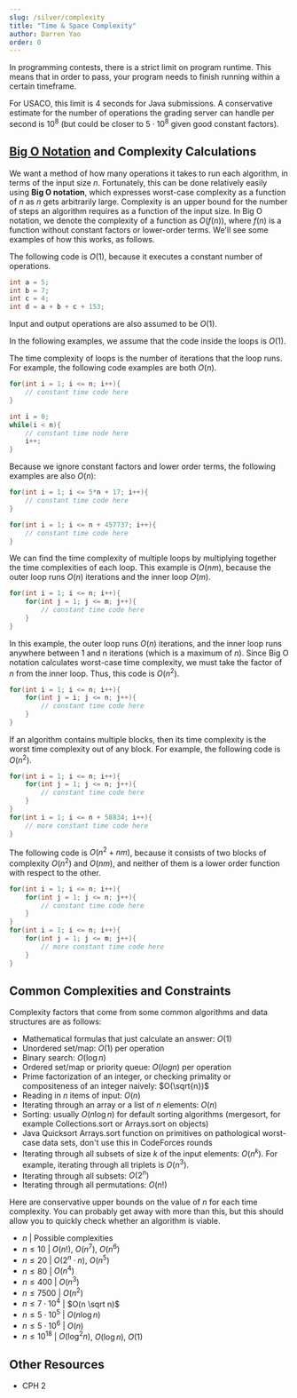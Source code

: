 ```yaml
---
slug: /silver/complexity
title: "Time & Space Complexity"
author: Darren Yao
order: 0
---
```


In programming contests, there is a strict limit on program runtime. This means that in order to pass, your program needs to finish running within a certain timeframe. 

<!-- END DESCRIPTION -->

For USACO, this limit is $4$ seconds for Java submissions. A conservative estimate for the number of operations the grading server can handle per second is $10^8$ (but could be closer to $5 \cdot 10^8$ given good constant factors).

## [Big O Notation](https://en.wikipedia.org/wiki/Big_O_notation) and Complexity Calculations

We want a method of how many operations it takes to run each algorithm, in terms of the input size $n$. Fortunately, this can be done relatively easily using **Big O notation**, which expresses worst-case complexity as a function of $n$ as $n$ gets arbitrarily large. Complexity is an upper bound for the number of steps an algorithm requires as a function of the input size. In Big O notation, we denote the complexity of a function as $O(f(n))$, where $f(n)$ is a function without constant factors or lower-order terms. We'll see some examples of how this works, as follows.

The following code is $O(1)$, because it executes a constant number of operations.

```cpp
int a = 5;
int b = 7;
int c = 4;
int d = a + b + c + 153;
```

Input and output operations are also assumed to be $O(1)$.

In the following examples, we assume that the code inside the loops is $O(1)$.

The time complexity of loops is the number of iterations that the loop runs. For example, the following code examples are both $O(n)$.

```cpp
for(int i = 1; i <= n; i++){
    // constant time code here
}
```

```cpp
int i = 0;
while(i < n){
    // constant time node here
    i++;
}
```

Because we ignore constant factors and lower order terms, the following examples are also $O(n)$:

```cpp
for(int i = 1; i <= 5*n + 17; i++){
    // constant time code here
}
```

```cpp
for(int i = 1; i <= n + 457737; i++){
    // constant time code here
}
```

We can find the time complexity of multiple loops by multiplying together the time complexities of each loop. This example is $O(nm)$, because the outer loop runs $O(n)$ iterations and the inner loop $O(m)$.

```cpp
for(int i = 1; i <= n; i++){
    for(int j = 1; j <= m; j++){
        // constant time code here
    }
}
```

In this example, the outer loop runs $O(n)$ iterations, and the inner loop runs anywhere between 1 and n iterations (which is a maximum of $n$). Since Big O notation calculates worst-case time complexity, we must take the factor of $n$ from the inner loop. Thus, this code is $O(n^2)$.

```cpp
for(int i = 1; i <= n; i++){
    for(int j = i; j <= n; j++){
        // constant time code here
    }
}
```

If an algorithm contains multiple blocks, then its time complexity is the worst time complexity out of any block. For example, the following code is $O(n^2)$.

```cpp
for(int i = 1; i <= n; i++){
    for(int j = 1; j <= n; j++){
        // constant time code here
    }
}
for(int i = 1; i <= n + 58834; i++){
    // more constant time code here
}
```

The following code is $O(n^2 + nm)$, because it consists of two blocks of complexity $O(n^2)$ and $O(nm)$, and neither of them is a lower order function with respect to the other.

```cpp
for(int i = 1; i <= n; i++){
    for(int j = 1; j <= n; j++){
        // constant time code here
    }
}
for(int i = 1; i <= n; i++){
    for(int j = 1; j <= m; j++){
        // more constant time code here
    }
}
```

## Common Complexities and Constraints

Complexity factors that come from some common algorithms and data structures are as follows:

- Mathematical formulas that just calculate an answer: $O(1)$
- Unordered set/map: $O(1)$ per operation
- Binary search: $O(\log n)$
- Ordered set/map or priority queue: $O(log n)$ per operation
- Prime factorization of an integer, or checking primality or compositeness of an integer naively: $O(\sqrt{n})$
- Reading in $n$ items of input: $O(n)$
- Iterating through an array or a list of $n$ elements: $O(n)$
- Sorting: usually $O(n \log n)$ for default sorting algorithms (mergesort, for example Collections.sort or Arrays.sort on objects)
- Java Quicksort Arrays.sort function on primitives on pathological worst-case data sets, don't use this in CodeForces rounds
- Iterating through all subsets of size $k$ of the input elements: $O(n^k)$. For example, iterating through all triplets is $O(n^3)$.
- Iterating through all subsets: $O(2^n)$
- Iterating through all permutations: $O(n!)$


Here are conservative upper bounds on the value of $n$ for each time complexity. You can probably get away with more than this, but this should allow you to quickly check whether an algorithm is viable.

- $n$ | Possible complexities 
- $n \le 10$ | $O(n!)$, $O(n^7)$, $O(n^6)$ 
- $n \le 20$ | $O(2^n \cdot n)$, $O(n^5)$ 
- $n \le 80$ | $O(n^4)$
- $n \le 400$ | $O(n^3)$
- $n \le 7500$ | $O(n^2)$
- $n \le 7 \cdot 10^4$ | $O(n \sqrt n)$
- $n \le 5 \cdot 10^5$ | $O(n \log n)$
- $n \le 5 \cdot 10^6$ | $O(n)$
- $n \le 10^{18}$ | $O(\log^2 n)$, $O(\log n)$, $O(1)$ 

## Other Resources

 - CPH 2
